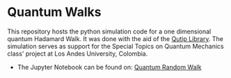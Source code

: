 # Quantum Walks
This repository hosts the python simulation code for a one dimensional quantum Hadamard Walk. It was done with the aid of the [Qutip Library](http://qutip.org/). The simulation serves as support for the Special Topics on Quantum Mechanics class' project at Los Andes University, Colombia.
* The Jupyter Notebook can be found on: [Quantum Random Walk](./QRW.ipynb)
